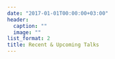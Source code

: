 ```yaml
---
date: "2017-01-01T00:00:00+03:00"
header:
  caption: ""
  image: ""
list_format: 2
title: Recent & Upcoming Talks
---
```

